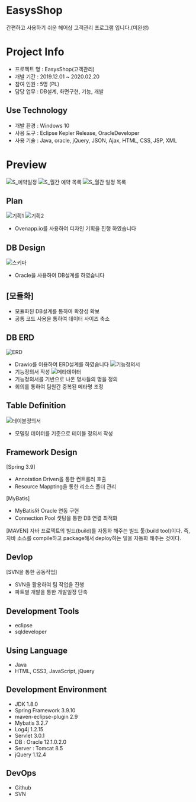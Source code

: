 # EasysShop
간편하고 사용하기 쉬운 헤어샵 고객관리 프로그램 입니다.(미완성)

# Project Info
- 프로젝트 명 : EasysShop(고객관리)
- 개발 기간 : 2019.12.01 ~ 2020.02.20
- 참여 인원 : 5명 (PL)
- 담당 업무 : DB설계, 화면구현, 기능, 개발
## Use Technology
- 개발 환경 : Windows 10
- 사용 도구 : Eclipse Kepler Release, OracleDeveloper
- 사용 기술 : Java, oracle, jQuery, JSON, Ajax, HTML, CSS, JSP, XML
# Preview 
![S_예약일정](https://user-images.githubusercontent.com/58777597/75116068-d158b400-56a7-11ea-9442-89c4735ff4c8.PNG)
![S_월간 예약 목록](https://user-images.githubusercontent.com/58777597/75116069-d3227780-56a7-11ea-8afe-8dccbf875948.PNG)
![S_월간 일정 목록](https://user-images.githubusercontent.com/58777597/75116071-d453a480-56a7-11ea-8b30-b5c14e011a3c.PNG)

## Plan
![기획1](https://user-images.githubusercontent.com/58777597/75116197-1f21ec00-56a9-11ea-9c1e-4d7bdb333c83.png)
![기획2](https://user-images.githubusercontent.com/58777597/75116195-1df0bf00-56a9-11ea-93e3-d9241d16ecdf.png)
- Ovenapp.io를 사용하여 디자인 기획을 진행 하였습니다

## DB Design 
![스키마](https://user-images.githubusercontent.com/58777597/75116208-44165f00-56a9-11ea-95ee-79a805950688.PNG)
- Oracle을 사용하여 DB설계를 하였습니다
## [모듈화]
- 모듈화된 DB설계를 통하여 확장성 확보
- 공통 코드 사용을 통하여 데이터 사이즈 축소

## DB ERD
![ERD](https://user-images.githubusercontent.com/58777597/75116212-52647b00-56a9-11ea-8a9a-36c8735aec4d.png)
- Drawio를 이용하여 ERD설계를 하였습니다
![기능정의서](https://user-images.githubusercontent.com/58777597/75116252-b7b86c00-56a9-11ea-9ea7-3e56868b11be.png)
- 기능정의서 작성
![메타데이터](https://user-images.githubusercontent.com/58777597/75116253-b9822f80-56a9-11ea-83e5-513c5b0784e6.png)
- 기능정의서를 기반으로 나온 명사들의 명을 정의
- 회의를 통하여 팀원간 중복된 메타명 조정
## Table Definition
![테이블정의서](https://user-images.githubusercontent.com/58777597/75116220-601a0080-56a9-11ea-8fc5-1cb5826fbbf6.png)
- 모델링 데이터를 기준으로 테이블 정의서 작성

## Framework Design
[Spring 3.9]
- Annotation Driven을 통한 컨트롤러 호출
- Resource Mappting을 통한 리소스 폴더 관리

[MyBatis]
- MyBatis와 Oracle 연동 구현
- Connection Pool 셋팅을 통한 DB 연결 최적화

[MAVEN]
자바 프로젝트의 빌드(build)를 자동화 해주는 빌드 툴(build tool)이다.
즉, 자바 소스를 compile하고 package해서 deploy하는 일을 자동화 해주는 것이다.

## Devlop
[SVN을 통한 공동작업]
- SVN을 활용하여 팀 작업을 진행
- 파트별 개발을 통한 개발일정 단축

## Development Tools
- eclipse
- sqldeveloper

## Using Language
- Java
- HTML, CSS3, JavaScript, jQuery


## Development Environment
- JDK 1.8.0
- Spring Framework 3.9.10
- maven-eclipse-plugin 2.9
- Mybatis 3.2.7
- Log4j 1.2.15
- Servlet 3.0.1
- DB : Oracle 12.1.0.2.0
- Server : Tomcat 8.5
- jQuery 1.12.4

## DevOps
- Github
- SVN

